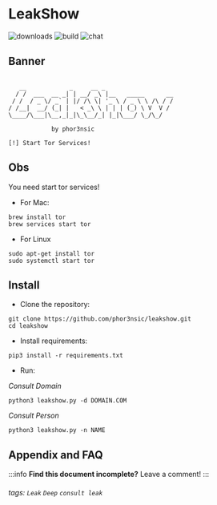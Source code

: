LeakShow
===
![downloads](https://img.shields.io/github/downloads/atom/atom/total.svg)
![build](https://img.shields.io/appveyor/ci/:user/:repo.svg)
![chat](https://img.shields.io/discord/:serverId.svg)

## Banner

```

   __            _     __ _
  / /  ___  __ _| | __/ _\ |__   _____      __
 / /  / _ \/ _` | |/ /\ \| '_ \ / _ \ \ /\ / /
/ /__|  __/ (_| |   < _\ \ | | | (_) \ V  V /
\____/\___|\__,_|_|\_\__/_| |_|\___/ \_/\_/

			by phor3nsic

[!] Start Tor Services!
```

## Obs

You need start tor services!

 - For Mac:

```
brew install tor
brew services start tor
```

- For Linux
```
sudo apt-get install tor
sudo systemctl start tor
```

## Install

 - Clone the repository:  
```
git clone https://github.com/phor3nsic/leakshow.git
cd leakshow
```

- Install requirements:

```
pip3 install -r requirements.txt
```

- Run:

*Consult Domain*
```
python3 leakshow.py -d DOMAIN.COM
```
*Consult Person*
```
python3 leakshow.py -n NAME
```

## Appendix and FAQ

:::info
**Find this document incomplete?** Leave a comment!
:::

###### tags: `Leak` `Deep` `consult leak`

